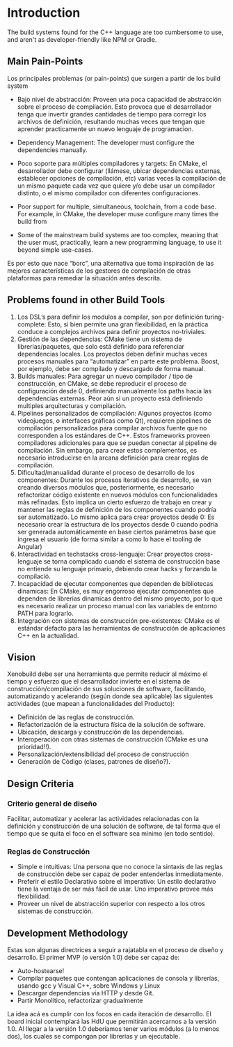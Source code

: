 
# Introduction

The build systems found for the C++ language are too cumbersome to use, and aren't as developer-friendly like NPM or Gradle.

## Main Pain-Points
Los principales problemas (or pain-points) que surgen a partir de los build system 

- Bajo nivel de abstracción: Proveen una poca capacidad de abstracción sobre el proceso de compilación. Esto provoca que el desarrollador tenga que invertir grandes cantidades de tiempo para corregir los archivos de definición, resultando muchas veces que tengan que aprender practicamente un nuevo lenguaje de programacion.

- Dependency Management: The developer must configure the dependencies manually.

- Poco soporte para múltiples compiladores y targets: En CMake, el desarrollador debe configurar (llámese, ubicar dependencias externas, establecer opciones de compilación, etc) varias veces la compilación de un mismo paquete cada vez que quiere y/o debe usar un compilador distinto, o el mismo compilador con diferentes configuraciones.

- Poor support for multiple, simultaneous, toolchain, from a code base. For example, in CMake, the developer muse configure many times the build from 

- Some of the mainstream build systems are too complex, meaning that the user must, practically, learn a new programming language, to use it beyond simple use-cases.

Es por esto que nace “borc”, una alternativa que toma inspiración de las mejores características de los gestores de compilación de otras plataformas para remediar la situación antes descrita.

## Problems found in other Build Tools
1. Los DSL’s para definir los modulos a compilar, son por definición turing-complete: Esto, si bien permite una gran flexibilidad, en la práctica conduce a complejos archivos para definir proyectos no-triviales.
2. Gestión de las dependencias: CMake tiene un sistema de librerias/paquetes, que solo está definido para referenciar dependencias locales. Los proyectos deben definir muchas veces procesos manuales para “automatizar” en parte este problema. Boost, por ejemplo, debe ser compilado y descargado de forma manual.
3. Builds manuales: Para agregar un nuevo compilador / tipo de construcción, en CMake, se debe reproducir el proceso de configuración desde 0, definiendo manualmente los paths hacia las dependencias externas. Peor aún si un proyecto está definiendo multiples arquitecturas y compilación.
4. Pipelines personalizados de compilación: Algunos proyectos (como videojuegos, o interfaces gráficas como Qt), requieren pipelines de compilación personalizados para compilar archivos fuente que no corresponden a los estándares de C++. Estos frameworks proveen compiladores adicionales para que se puedan conectar al pipeline de compilación. Sin embargo, para crear estos complementos, es necesario introducirse en la arcana definición para crear reglas de compilación.
5. Dificultad/manualidad durante el proceso de desarrollo de los componentes: Durante los procesos iterativos de desarrollo, se van creando diversos módulos que, posteriormente, es necesario refactorizar código existente en nuevos módulos con funcionalidades más refinadas. Esto implica un cierto esfuerzo de trabajo en crear y mantener las reglas de definición de los componentes cuando podría ser automatizado. Lo mismo aplica para crear proyectos desde 0: Es necesario crear la estructura de los proyectos desde 0 cuando podría ser generada automáticamente en base ciertos parámetros base que ingresa el usuario (de forma similar a como lo hace el tooling de Angular)
6. Interactividad en techstacks cross-lenguaje: Crear proyectos cross-lenguaje se torna complicado cuando el sistema de construcción base no entiende su lenguaje primario, debiendo crear hacks y forzando la compilació.
7. Incapacidad de ejecutar componentes que dependen de bibliotecas dinamicas: En CMake, es muy engorroso ejecutar componentes que dependen de librerias dinamicas dentro del mismo proyecto, por lo que es necesario realizar un proceso manual con las variables de entorno PATH para lograrlo.
8. Integración con sistemas de construcción pre-existentes: CMake es el estándar defacto para las herramientas de construcción de aplicaciones C++ en la actualidad.


## Vision
Xenobuild debe ser una herramienta que permite reducir al máximo el tiempo y esfuerzo que el desarrollador invierte en el sistema de construcción/compilación de sus soluciones de software, facilitando, automatizando y acelerando (según donde sea aplicable) las siguientes actividades (que mapean a funcionalidades del Producto):
- Definición de las reglas de construcción.
- Refactorización de la estructura física de la solución de software.
- Ubicación, descarga y construcción de las dependencias.
- Interoperación con otras sistemas de construcción (CMake es una prioridad!!).
- Personalización/extensibilidad del proceso de construcción
- Generación de Código (clases, patrones de diseño?).

## Design Criteria
### Criterio general de diseño
Facilitar, automatizar y acelerar las actividades relacionadas con la definición y construcción de una solución de software, de tal forma que el tiempo que se quita el foco en el software sea mínimo (en todo sentido).

### Reglas de Construcción
- Simple e intuitivas: Una persona que no conoce la sintaxis de las reglas de construcción debe ser capaz de poder entenderlas inmediatamente.
- Preferir el estilo Declarativo sobre el Imperativo: Un estilo declarativo tiene la ventaja de ser más fácil de usar. Uno imperativo provee más flexibilidad.
- Proveer un nivel de abstracción superior con respecto a los otros sistemas de construcción.

## Development Methodology
Estas son algunas directrices a seguir a rajatabla en el proceso de diseño y desarrollo. El primer MVP (o versión 1.0) debe ser capaz de:
- Auto-hostearse!
- Compilar paquetes que contengan aplicaciones de consola y librerías, usando gcc y Visual C++, sobre Windows y Linux
- Descargar dependencias via HTTP y desde Git.
- Partir Monolítico, refactorizar gradualmente

La idea acá es cumplir con los focos en cada iteración de desarrollo. El board inicial contemplará las HdU que permitirán acercarnos a la versión 1.0. Al llegar a la versión 1.0 deberíamos tener varios módulos (a lo menos dos), los cuales se compongan por librerías y un ejecutable.
